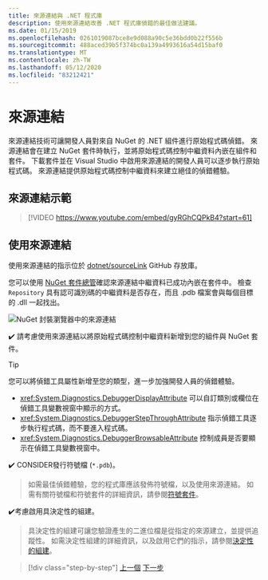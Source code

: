 ```yaml
---
title: 來源連結與 .NET 程式庫
description: 使用來源連結改善 .NET 程式庫偵錯的最佳做法建議。
ms.date: 01/15/2019
ms.openlocfilehash: 0261019087bce8e9d088a90c5e36bdd0b22f556b
ms.sourcegitcommit: 488aced39b5f374bc0a139a4993616a54d15baf0
ms.translationtype: MT
ms.contentlocale: zh-TW
ms.lasthandoff: 05/12/2020
ms.locfileid: "83212421"
---
```

# <a name="source-link"></a>來源連結

來源連結技術可讓開發人員對來自 NuGet 的 .NET 組件進行原始程式碼偵錯。 來源連結會在建立 NuGet 套件時執行，並將原始程式碼控制中繼資料內嵌在組件和套件。 下載套件並在 Visual Studio 中啟用來源連結的開發人員可以逐步執行原始程式碼。 來源連結提供原始程式碼控制中繼資料來建立絕佳的偵錯體驗。

## <a name="source-link-demo"></a>來源連結示範

> [!VIDEO https://www.youtube.com/embed/gyRGhCQPkB4?start=61]

## <a name="using-source-link"></a>使用來源連結

使用來源連結的指示位於 [dotnet/sourceLink](https://github.com/dotnet/sourcelink/blob/master/README.md) GitHub 存放庫。

您可以使用 [NuGet 套件總管](https://github.com/NuGetPackageExplorer/NuGetPackageExplorer)確認來源連結中繼資料已成功內嵌在套件中。 檢查 `Repository` 具有認可識別碼的中繼資料是否存在，而且 .pdb 檔案會與每個目標的 .dll 一起找出。

![NuGet 封裝瀏覽器中的來源連結](./media/sourcelink/nuget-package-explorer-sourcelink.png "NuGet 封裝瀏覽器中的來源連結")

✔️ 請考慮使用來源連結以將原始程式碼控制中繼資料新增到您的組件與 NuGet 套件。

> [!TIP]
> 您可以將偵錯工具屬性新增至您的類型，進一步加強開發人員的偵錯體驗。
>
> * <xref:System.Diagnostics.DebuggerDisplayAttribute> 可以自訂類別或欄位在偵錯工具變數視窗中顯示的方式。
> * <xref:System.Diagnostics.DebuggerStepThroughAttribute> 指示偵錯工具逐步執行程式碼，而不要進入程式碼。
> * <xref:System.Diagnostics.DebuggerBrowsableAttribute> 控制成員是否要顯示在偵錯工具變數視窗中。

✔️ CONSIDER發行符號檔 (`*.pdb`)。

> 如需最佳偵錯體驗，您的程式庫應該發佈符號檔，以及使用來源連結。 如需有關符號檔和符號套件的詳細資訊，請參閱[符號套件](./nuget.md#symbol-packages)。

✔️考慮啟用具決定性的組建。

> 具決定性的組建可讓您驗證產生的二進位檔是從指定的來源建立，並提供追蹤性。 如需決定性組建的詳細資訊，以及啟用它們的指示，請參閱[決定性的組建](https://github.com/clairernovotny/DeterministicBuilds)。

>[!div class="step-by-step"]
>[上一個](dependencies.md) 
>[下一步](publish-nuget-package.md)

